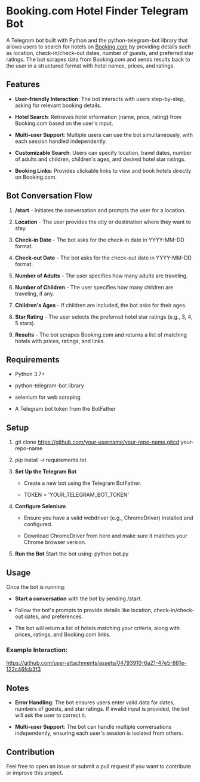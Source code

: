 Booking.com Hotel Finder Telegram Bot
=====================================

A Telegram bot built with Python and the python-telegram-bot library that allows users to search for hotels on [Booking.com](https://www.booking.com) by providing details such as location, check-in/check-out dates, number of guests, and preferred star ratings. The bot scrapes data from Booking.com and sends results back to the user in a structured format with hotel names, prices, and ratings.

Features
--------

*   **User-friendly Interaction**: The bot interacts with users step-by-step, asking for relevant booking details.
    
*   **Hotel Search**: Retrieves hotel information (name, price, rating) from Booking.com based on the user's input.
    
*   **Multi-user Support**: Multiple users can use the bot simultaneously, with each session handled independently.
    
*   **Customizable Search**: Users can specify location, travel dates, number of adults and children, children's ages, and desired hotel star ratings.
    
*   **Booking Links**: Provides clickable links to view and book hotels directly on Booking.com.
    

Bot Conversation Flow
---------------------

1.  **/start** - Initiates the conversation and prompts the user for a location.
    
2.  **Location** - The user provides the city or destination where they want to stay.
    
3.  **Check-in Date** - The bot asks for the check-in date in YYYY-MM-DD format.
    
4.  **Check-out Date** - The bot asks for the check-out date in YYYY-MM-DD format.
    
5.  **Number of Adults** - The user specifies how many adults are traveling.
    
6.  **Number of Children** - The user specifies how many children are traveling, if any.
    
7.  **Children's Ages** - If children are included, the bot asks for their ages.
    
8.  **Star Rating** - The user selects the preferred hotel star ratings (e.g., 3, 4, 5 stars).
    
9.  **Results** - The bot scrapes Booking.com and returns a list of matching hotels with prices, ratings, and links.
    

Requirements
------------

*   Python 3.7+
    
*   python-telegram-bot library
    
*   selenium for web scraping
    
*   A Telegram bot token from the BotFather
    

Setup
-----

1. git clone https://github.com/your-username/your-repo-name.gitcd your-repo-name
    
2.  pip install -r requirements.txt
    
3.  **Set Up the Telegram Bot**
    
    *   Create a new bot using the Telegram BotFather.
        
    *   TOKEN = 'YOUR\_TELEGRAM\_BOT\_TOKEN'
        
4.  **Configure Selenium**
    
    *   Ensure you have a valid webdriver (e.g., ChromeDriver) installed and configured.
        
    *   Download ChromeDriver from here and make sure it matches your Chrome browser version.
        
5.  **Run the Bot** Start the bot using: python bot.py

Usage
-----

Once the bot is running:

*   **Start a conversation** with the bot by sending /start.
    
*   Follow the bot's prompts to provide details like location, check-in/check-out dates, and preferences.
    
*   The bot will return a list of hotels matching your criteria, along with prices, ratings, and Booking.com links.
    

### Example Interaction:
 

https://github.com/user-attachments/assets/04793910-6a21-47e5-881e-122c46fcb3f3



Notes
-----

*   **Error Handling**: The bot ensures users enter valid data for dates, numbers of guests, and star ratings. If invalid input is provided, the bot will ask the user to correct it.
    
*   **Multi-user Support**: The bot can handle multiple conversations independently, ensuring each user's session is isolated from others.
    

Contribution
------------

Feel free to open an issue or submit a pull request if you want to contribute or improve this project.
